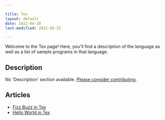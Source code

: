 ```yaml
---

title: Tex
layout: default
date: 2022-04-28
last-modified: 2022-05-22

---
```


Welcome to the Tex page! Here, you'll find a description of the language as well as a list of sample programs in that language.

## Description

No 'Description' section available. [Please consider contributing](https://github.com/TheRenegadeCoder/sample-programs-website).

## Articles

- [Fizz Buzz in Tex](https://sampleprograms.io/projects/fizz-buzz/tex)
- [Hello World in Tex](https://sampleprograms.io/projects/hello-world/tex)